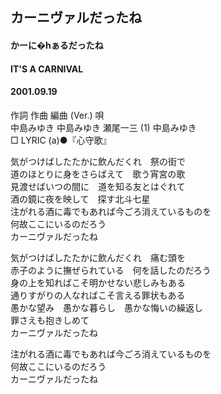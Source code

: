 ## カーニヴァルだったね
#### かーに�hぁるだったね
#### IT'S A CARNIVAL
#### 2001.09.19


作詞  作曲  編曲 (Ver.)   唄   
中島みゆき   中島みゆき   瀬尾一三 (1)   中島みゆき   
□ LYRIC (a)●『心守歌』   
   
気がつけばしたたかに飲んだくれ　祭の街で   
道のほとりに身をさらばえて　歌う宵宮の歌   
見渡せばいつの間に　道を知る友とはぐれて   
酒の鏡に夜を映して　探す北斗七星   
注がれる酒に毒でもあれば今ごろ消えているものを   
何故ここにいるのだろう   
カーニヴァルだったね   
   
気がつけばしたたかに飲んだくれ　痛む頭を   
赤子のように撫ぜられている　何を話したのだろう   
身の上を知ればこそ明かせない悲しみもある   
通りすがりの人なればこそ言える罪状もある   
愚かな望み　愚かな暮らし　愚かな悔いの繰返し   
罪さえも抱きしめて   
カーニヴァルだったね   
   
注がれる酒に毒でもあれば今ごろ消えているものを   
何故ここにいるのだろう   
カーニヴァルだったね   
